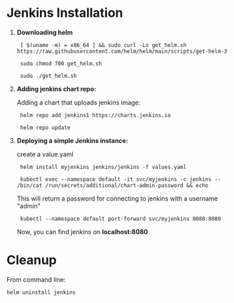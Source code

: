 # Jenkins Installation
1. **Downloading helm**
		
		[ $(uname -m) = x86_64 ] && sudo curl -Lo get_helm.sh https://raw.githubusercontent.com/helm/helm/main/scripts/get-helm-3
	 
		sudo chmod 700 get_helm.sh
	 
		sudo ./get_helm.sh
	 
2. **Adding jenkins chart repo:**
	
	 Adding a chart that uploads jenkins image:
	
		helm repo add jenkins1 https://charts.jenkins.io
	 
		helm repo update
	 
	 
3. **Deploying a simple Jenkins instance:**

	 create a value.yaml

		helm install myjenkins jenkins/jenkins -f values.yaml

		kubectl exec --namespace default -it svc/myjenkins -c jenkins -- /bin/cat /run/secrets/additional/chart-admin-password && echo
	 
	 This will return a password for connecting to jenkins with a username "admin"
	 	
		kubectl --namespace default port-forward svc/myjenkins 8080:8080
	 
	 Now, you can find jenkins on **localhost:8080**

# Cleanup

From command line:

	helm uninstall jenkins

